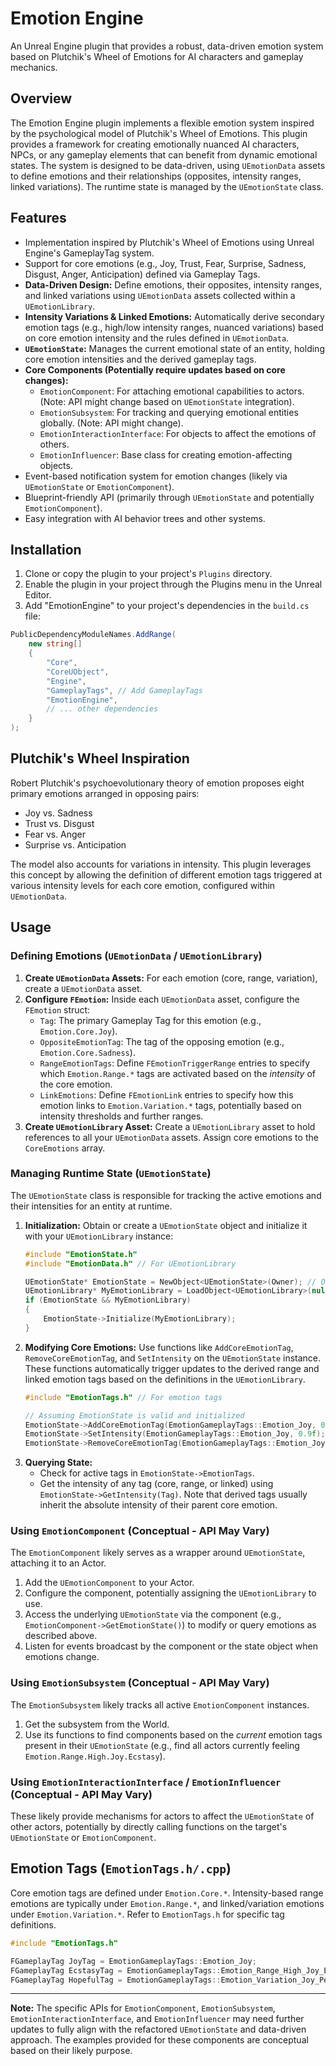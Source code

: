 # Emotion Engine

An Unreal Engine plugin that provides a robust, data-driven emotion system based on Plutchik's Wheel of Emotions for AI characters and gameplay mechanics.

## Overview

The Emotion Engine plugin implements a flexible emotion system inspired by the psychological model of Plutchik's Wheel of Emotions. This plugin provides a framework for creating emotionally nuanced AI characters, NPCs, or any gameplay elements that can benefit from dynamic emotional states. The system is designed to be data-driven, using `UEmotionData` assets to define emotions and their relationships (opposites, intensity ranges, linked variations). The runtime state is managed by the `UEmotionState` class.

## Features

- Implementation inspired by Plutchik's Wheel of Emotions using Unreal Engine's GameplayTag system.
- Support for core emotions (e.g., Joy, Trust, Fear, Surprise, Sadness, Disgust, Anger, Anticipation) defined via Gameplay Tags.
- **Data-Driven Design:** Define emotions, their opposites, intensity ranges, and linked variations using `UEmotionData` assets collected within a `UEmotionLibrary`.
- **Intensity Variations & Linked Emotions:** Automatically derive secondary emotion tags (e.g., high/low intensity ranges, nuanced variations) based on core emotion intensity and the rules defined in `UEmotionData`.
- **`UEmotionState`:** Manages the current emotional state of an entity, holding core emotion intensities and the derived gameplay tags.
- **Core Components (Potentially require updates based on core changes):**
    - `EmotionComponent`: For attaching emotional capabilities to actors. (Note: API might change based on `UEmotionState` integration).
    - `EmotionSubsystem`: For tracking and querying emotional entities globally. (Note: API might change).
    - `EmotionInteractionInterface`: For objects to affect the emotions of others.
    - `EmotionInfluencer`: Base class for creating emotion-affecting objects.
- Event-based notification system for emotion changes (likely via `UEmotionState` or `EmotionComponent`).
- Blueprint-friendly API (primarily through `UEmotionState` and potentially `EmotionComponent`).
- Easy integration with AI behavior trees and other systems.

## Installation

1.  Clone or copy the plugin to your project's `Plugins` directory.
2.  Enable the plugin in your project through the Plugins menu in the Unreal Editor.
3.  Add "EmotionEngine" to your project's dependencies in the `build.cs` file:

```csharp
PublicDependencyModuleNames.AddRange(
    new string[]
    {
        "Core",
        "CoreUObject",
        "Engine",
        "GameplayTags", // Add GameplayTags
        "EmotionEngine",
        // ... other dependencies
    }
);
```

## Plutchik's Wheel Inspiration

Robert Plutchik's psychoevolutionary theory of emotion proposes eight primary emotions arranged in opposing pairs:

-   Joy vs. Sadness
-   Trust vs. Disgust
-   Fear vs. Anger
-   Surprise vs. Anticipation

The model also accounts for variations in intensity. This plugin leverages this concept by allowing the definition of different emotion tags triggered at various intensity levels for each core emotion, configured within `UEmotionData`.

## Usage

### Defining Emotions (`UEmotionData` / `UEmotionLibrary`)

1.  **Create `UEmotionData` Assets:** For each emotion (core, range, variation), create a `UEmotionData` asset.
2.  **Configure `FEmotion`:** Inside each `UEmotionData` asset, configure the `FEmotion` struct:
    *   `Tag`: The primary Gameplay Tag for this emotion (e.g., `Emotion.Core.Joy`).
    *   `OppositeEmotionTag`: The tag of the opposing emotion (e.g., `Emotion.Core.Sadness`).
    *   `RangeEmotionTags`: Define `FEmotionTriggerRange` entries to specify which `Emotion.Range.*` tags are activated based on the *intensity* of the core emotion.
    *   `LinkEmotions`: Define `FEmotionLink` entries to specify how this emotion links to `Emotion.Variation.*` tags, potentially based on intensity thresholds and further ranges.
3.  **Create `UEmotionLibrary` Asset:** Create a `UEmotionLibrary` asset to hold references to all your `UEmotionData` assets. Assign core emotions to the `CoreEmotions` array.

### Managing Runtime State (`UEmotionState`)

The `UEmotionState` class is responsible for tracking the active emotions and their intensities for an entity at runtime.

1.  **Initialization:** Obtain or create a `UEmotionState` object and initialize it with your `UEmotionLibrary` instance:
    ```cpp
    #include "EmotionState.h"
    #include "EmotionData.h" // For UEmotionLibrary

    UEmotionState* EmotionState = NewObject<UEmotionState>(Owner); // Or get from EmotionComponent
    UEmotionLibrary* MyEmotionLibrary = LoadObject<UEmotionLibrary>(nullptr, TEXT("/Path/To/Your/EmotionLibrary.EmotionLibrary"));
    if (EmotionState && MyEmotionLibrary)
    {
        EmotionState->Initialize(MyEmotionLibrary);
    }
    ```
2.  **Modifying Core Emotions:** Use functions like `AddCoreEmotionTag`, `RemoveCoreEmotionTag`, and `SetIntensity` on the `UEmotionState` instance. These functions automatically trigger updates to the derived range and linked emotion tags based on the definitions in the `UEmotionLibrary`.
    ```cpp
    #include "EmotionTags.h" // For emotion tags

    // Assuming EmotionState is valid and initialized
    EmotionState->AddCoreEmotionTag(EmotionGameplayTags::Emotion_Joy, 0.7f); // Adds Joy, potentially triggers range/linked tags
    EmotionState->SetIntensity(EmotionGameplayTags::Emotion_Joy, 0.9f);      // Updates Joy intensity, re-evaluates range/linked tags
    EmotionState->RemoveCoreEmotionTag(EmotionGameplayTags::Emotion_Joy);    // Removes Joy, clears related derived tags
    ```
3.  **Querying State:**
    *   Check for active tags in `EmotionState->EmotionTags`.
    *   Get the intensity of any tag (core, range, or linked) using `EmotionState->GetIntensity(Tag)`. Note that derived tags usually inherit the absolute intensity of their parent core emotion.

### Using `EmotionComponent` (Conceptual - API May Vary)

The `EmotionComponent` likely serves as a wrapper around `UEmotionState`, attaching it to an Actor.

1.  Add the `UEmotionComponent` to your Actor.
2.  Configure the component, potentially assigning the `UEmotionLibrary` to use.
3.  Access the underlying `UEmotionState` via the component (e.g., `EmotionComponent->GetEmotionState()`) to modify or query emotions as described above.
4.  Listen for events broadcast by the component or the state object when emotions change.

### Using `EmotionSubsystem` (Conceptual - API May Vary)

The `EmotionSubsystem` likely tracks all active `EmotionComponent` instances.

1.  Get the subsystem from the World.
2.  Use its functions to find components based on the *current* emotion tags present in their `UEmotionState` (e.g., find all actors currently feeling `Emotion.Range.High.Joy.Ecstasy`).

### Using `EmotionInteractionInterface` / `EmotionInfluencer` (Conceptual - API May Vary)

These likely provide mechanisms for actors to affect the `UEmotionState` of other actors, potentially by directly calling functions on the target's `UEmotionState` or `EmotionComponent`.

## Emotion Tags (`EmotionTags.h/.cpp`)

Core emotion tags are defined under `Emotion.Core.*`. Intensity-based range emotions are typically under `Emotion.Range.*`, and linked/variation emotions under `Emotion.Variation.*`. Refer to `EmotionTags.h` for specific tag definitions.

```cpp
#include "EmotionTags.h"

FGameplayTag JoyTag = EmotionGameplayTags::Emotion_Joy;
FGameplayTag EcstasyTag = EmotionGameplayTags::Emotion_Range_High_Joy_Ecstasy; // Example Range Tag
FGameplayTag HopefulTag = EmotionGameplayTags::Emotion_Variation_Joy_Peaceful_Hopeful; // Example Variation Tag
```

---

**Note:** The specific APIs for `EmotionComponent`, `EmotionSubsystem`, `EmotionInteractionInterface`, and `EmotionInfluencer` may need further updates to fully align with the refactored `UEmotionState` and data-driven approach. The examples provided for these components are conceptual based on their likely purpose.
